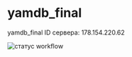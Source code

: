 # yamdb_final
yamdb_final
ID сервера: 178.154.220.62

![статус workflow](https://github.com/Kirill2434/yamdb_final/actions/workflows/yamdb_workflow/badge.svg)